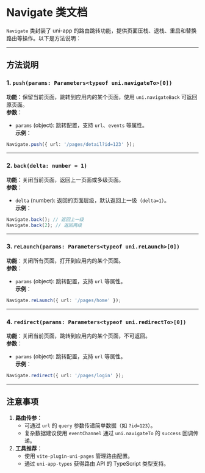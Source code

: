 # Navigate 类文档

`Navigate` 类封装了 uni-app 的路由跳转功能，提供页面压栈、退栈、重启和替换路由等操作。以下是方法说明：

---

## 方法说明

### 1. `push(params: Parameters<typeof uni.navigateTo>[0])`
**功能**：保留当前页面，跳转到应用内的某个页面，使用 `uni.navigateBack` 可返回原页面。  
**参数**：  
- `params` (object): 跳转配置，支持 `url`、`events` 等属性。  
**示例**：  
```typescript
Navigate.push({ url: '/pages/detail?id=123' });
```

---

### 2. `back(delta: number = 1)`
**功能**：关闭当前页面，返回上一页面或多级页面。  
**参数**：  
- `delta` (number): 返回的页面层级，默认返回上一级（`delta=1`）。  
**示例**：  
```typescript
Navigate.back(); // 返回上一级
Navigate.back(2); // 返回两级
```

---

### 3. `reLaunch(params: Parameters<typeof uni.reLaunch>[0])`
**功能**：关闭所有页面，打开到应用内的某个页面。  
**参数**：  
- `params` (object): 跳转配置，支持 `url` 等属性。  
**示例**：  
```typescript
Navigate.reLaunch({ url: '/pages/home' });
```

---

### 4. `redirect(params: Parameters<typeof uni.redirectTo>[0])`
**功能**：关闭当前页面，跳转到应用内的某个页面，不可返回。  
**参数**：  
- `params` (object): 跳转配置，支持 `url` 等属性。  
**示例**：  
```typescript
Navigate.redirect({ url: '/pages/login' });
```

---

## 注意事项
1. **路由传参**：  
   - 可通过 `url` 的 `query` 参数传递简单数据（如 `?id=123`）。  
   - 复杂数据建议使用 `eventChannel` 通过 `uni.navigateTo` 的 `success` 回调传递。  
2. **工具推荐**：  
   - 使用 `vite-plugin-uni-pages` 管理路由配置。  
   - 通过 `uni-app-types` 获得路由 API 的 TypeScript 类型支持。  
